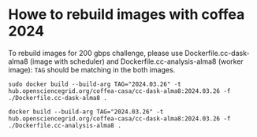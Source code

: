 # Howe to rebuild images with coffea 2024

To rebuild images for 200 gbps challenge, please use Dockerfile.cc-dask-alma8 (image with scheduler) and Dockerfile.cc-analysis-alma8 (worker image): `TAG` should be matching in the both images. 

```
sudo docker build --build-arg TAG="2024.03.26" -t hub.opensciencegrid.org/coffea-casa/cc-dask-alma8:2024.03.26 -f ./Dockerfile.cc-dask-alma8 .

```

```
docker build --build-arg TAG="2024.03.26" -t hub.opensciencegrid.org/coffea-casa/cc-dask-alma8:2024.03.26 -f ./Dockerfile.cc-analysis-alma8 .
```

